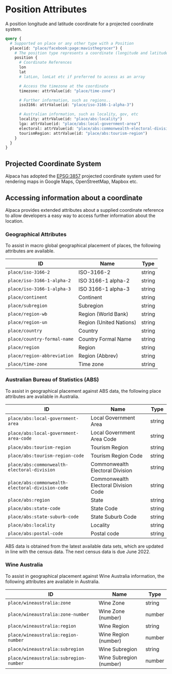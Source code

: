 # Position Attributes

A position longitude and latitude coordinate for a projected coordinate system.

```graphql
query {
  # Supported on place or any other type with a Position
  place(id: "place/facebook:page:mavisthegrocer") {
    # The position type represents a coordinate (longitude and latitude)
    position {
      # Coordinate References
      lon
      lat
      # latLon, lonLat etc if preferred to access as an array

      # Access the timezone at the coordinate
      timezone: attrValue(id: "place/time-zone")

      # Further information, such as regions..
      iso3166: attrValue(id: "place/iso-3166-1-alpha-3")

      # Australian information, such as locality, gov, etc
      locality: attrValue(id: "place/abs:locality")
      lga: attrValue(id: "place/abs:local-government-area")
      electoral: attrValue(id: "place/abs:commonwealth-electoral-division")
      tourismRegion: attrValue(id: "place/abs:tourism-region")
    }
  }
}
```

## Projected Coordinate System

Alpaca has adopted the [EPSG:3857](https://epsg.io/3857) projected coordinate
system used for rendering maps in Google Maps, OpenStreetMap, Mapbox etc.

## Accessing information about a coordinate

Alpaca provides extended attributes about a supplied coordinate reference to
allow developers a easy way to access further information about the location.

### Geographical Attributes

To assist in macro global geographical placement of places, the following
attributes are available.

| ID                          | Name                    | Type   |
| --------------------------- | ----------------------- | ------ |
| `place/iso-3166-2`          | ISO-3166-2              | string |
| `place/iso-3166-1-alpha-2`  | ISO 3166-1 alpha-2      | string |
| `place/iso-3166-1-alpha-3`  | ISO 3166-1 alpha-3      | string |
| `place/continent`           | Continent               | string |
| `place/subregion`           | Subregion               | string |
| `place/region-wb`           | Region (World Bank)     | string |
| `place/region-un`           | Region (United Nations) | string |
| `place/country`             | Country                 | string |
| `place/country-formal-name` | Country Formal Name     | string |
| `place/region`              | Region                  | string |
| `place/region-abbreviation` | Region (Abbrev)         | string |
| `place/time-zone`           | Time zone               | string |

### Australian Bureau of Statistics (ABS)

To assist in geographical placement against ABS data, the following place
attributes are available in Australia.

| ID                                               | Name                                 | Type   |
| ------------------------------------------------ | ------------------------------------ | ------ |
| `place/abs:local-government-area`                | Local Government Area                | string |
| `place/abs:local-government-area-code`           | Local Government Area Code           | string |
| `place/abs:tourism-region`                       | Tourism Region                       | string |
| `place/abs:tourism-region-code`                  | Tourism Region Code                  | string |
| `place/abs:commonwealth-electoral-division`      | Commonwealth Electoral Division      | string |
| `place/abs:commonwealth-electoral-division-code` | Commonwealth Electoral Division Code | string |
| `place/abs:region`                               | State                                | string |
| `place/abs:state-code`                           | State Code                           | string |
| `place/abs:state-suburb-code`                    | State Suburb Code                    | string |
| `place/abs:locality`                             | Locality                             | string |
| `place/abs:postal-code`                          | Postal code                          | string |

ABS data is obtained from the latest available data sets, which are updated in
line with the census data. The next census data is due June 2022.

### Wine Australia

To assist in geographical placement against Wine Australia information, the
following attributes are available in Australia.

| ID                                     | Name                    | Type   |
| -------------------------------------- | ----------------------- | ------ |
| `place/wineaustralia:zone`             | Wine Zone               | string |
| `place/wineaustralia:zone-number`      | Wine Zone (number)      | number |
| `place/wineaustralia:region`           | Wine Region             | string |
| `place/wineaustralia:region-number`    | Wine Region (number)    | number |
| `place/wineaustralia:subregion`        | Wine Subregion          | string |
| `place/wineaustralia:subregion-number` | Wine Subregion (number) | number |
